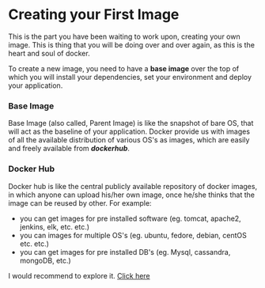 # Creating your First Image

This is the part you have been waiting to work upon, creating your own image.
This is thing that you will be doing over and over again, as this is the heart and soul of docker.

To create a new image, you need to have a **base image** over the top of which you will install your dependencies, set your environment and deploy your application.

### Base Image

Base Image (also called, Parent Image) is like the snapshot of bare OS, that will act as the baseline of your application. Docker provide us with images of all the available distribution of various OS's as images, which are easily and freely available from **_dockerhub_**.

### Docker Hub

Docker hub is like the central publicly available repository of docker images, in which anyone can upload his/her own image, once he/she thinks that the image can be reused by other.
For example:

- you can get images for pre installed software (eg. tomcat, apache2, jenkins, elk, etc. etc.)
- you can images for multiple OS's (eg. ubuntu, fedore, debian, centOS etc. etc.)
- you can get images for pre installed DB's (eg. Mysql, cassandra, mongoDB, etc.)

I would recommend to explore it. [Click here](https://hub.docker.com/explore)
